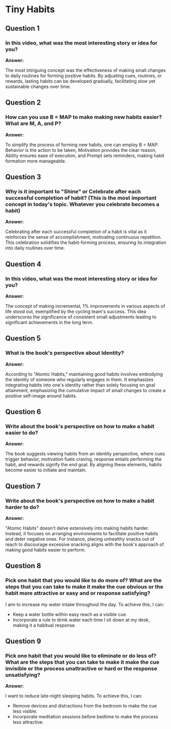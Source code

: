 
# Tiny Habits

## Question 1

### In this video, what was the most interesting story or idea for you?

**Answer:**

The most intriguing concept was the effectiveness of making small changes to daily routines for forming positive habits. By adjusting cues, routines, or rewards, lasting habits can be developed gradually, facilitating slow yet sustainable changes over time.

## Question 2

### How can you use B = MAP to make making new habits easier? What are M, A, and P?

**Answer:**

To simplify the process of forming new habits, one can employ B = MAP: Behavior is the action to be taken, Motivation provides the clear reason, Ability ensures ease of execution, and Prompt sets reminders, making habit formation more manageable.

## Question 3

### Why is it important to "Shine" or Celebrate after each successful completion of habit? (This is the most important concept in today's topic. Whatever you celebrate becomes a habit)

**Answer:**

Celebrating after each successful completion of a habit is vital as it reinforces the sense of accomplishment, motivating continuous repetition. This celebration solidifies the habit-forming process, ensuring its integration into daily routines over time.

## Question 4

### In this video, what was the most interesting story or idea for you?

**Answer:**

The concept of making incremental, 1% improvements in various aspects of life stood out, exemplified by the cycling team's success. This idea underscores the significance of consistent small adjustments leading to significant achievements in the long term.

## Question 5

### What is the book's perspective about Identity?

**Answer:**

According to "Atomic Habits," maintaining good habits involves embodying the identity of someone who regularly engages in them. It emphasizes integrating habits into one's identity rather than solely focusing on goal attainment, emphasizing the cumulative impact of small changes to create a positive self-image around habits.

## Question 6

### Write about the book's perspective on how to make a habit easier to do?

**Answer:**

The book suggests viewing habits from an identity perspective, where cues trigger behavior, motivation fuels craving, response entails performing the habit, and rewards signify the end goal. By aligning these elements, habits become easier to initiate and maintain.

## Question 7

### Write about the book's perspective on how to make a habit harder to do?

**Answer:**

"Atomic Habits" doesn't delve extensively into making habits harder. Instead, it focuses on arranging environments to facilitate positive habits and deter negative ones. For instance, placing unhealthy snacks out of reach to discourage excessive snacking aligns with the book's approach of making good habits easier to perform.

## Question 8

### Pick one habit that you would like to do more of? What are the steps that you can take to make it make the cue obvious or the habit more attractive or easy and or response satisfying?

I aim to increase my water intake throughout the day. To achieve this, I can:

- Keep a water bottle within easy reach as a visible cue.
- Incorporate a rule to drink water each time I sit down at my desk, making it a habitual response.

## Question 9

### Pick one habit that you would like to eliminate or do less of? What are the steps that you can take to make it make the cue invisible or the process unattractive or hard or the response unsatisfying?

**Answer:**

I want to reduce late-night sleeping habits. To achieve this, I can:

- Remove devices and distractions from the bedroom to make the cue less visible.
- Incorporate meditation sessions before bedtime to make the process less attractive.
